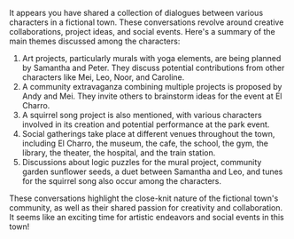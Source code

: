 It appears you have shared a collection of dialogues between various characters in a fictional town. These conversations revolve around creative collaborations, project ideas, and social events. Here's a summary of the main themes discussed among the characters:

1. Art projects, particularly murals with yoga elements, are being planned by Samantha and Peter. They discuss potential contributions from other characters like Mei, Leo, Noor, and Caroline.
2. A community extravaganza combining multiple projects is proposed by Andy and Mei. They invite others to brainstorm ideas for the event at El Charro.
3. A squirrel song project is also mentioned, with various characters involved in its creation and potential performance at the park event.
4. Social gatherings take place at different venues throughout the town, including El Charro, the museum, the cafe, the school, the gym, the library, the theater, the hospital, and the train station.
5. Discussions about logic puzzles for the mural project, community garden sunflower seeds, a duet between Samantha and Leo, and tunes for the squirrel song also occur among the characters.

These conversations highlight the close-knit nature of the fictional town's community, as well as their shared passion for creativity and collaboration. It seems like an exciting time for artistic endeavors and social events in this town!
